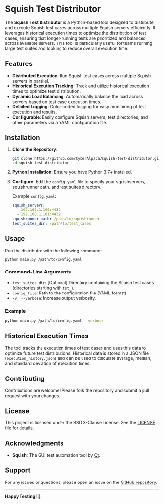 # Squish Test Distributor

The **Squish Test Distributor** is a Python-based tool designed to distribute and execute Squish test cases across multiple Squish servers efficiently. It leverages historical execution times to optimize the distribution of test cases, ensuring that longer-running tests are prioritized and balanced across available servers. This tool is particularly useful for teams running large test suites and looking to reduce overall execution time.

## Features

- **Distributed Execution**: Run Squish test cases across multiple Squish servers in parallel.
- **Historical Execution Tracking**: Track and utilize historical execution times to optimize test distribution.
- **Dynamic Load Balancing**: Automatically balance the load across servers based on test case execution times.
- **Detailed Logging**: Color-coded logging for easy monitoring of test execution and results.
- **Configurable**: Easily configure Squish servers, test directories, and other parameters via a YAML configuration file.

## Installation

1. **Clone the Repository**:
   ```bash
   git clone https://github.com/CyberAlpaca/squish-test-distributor.git
   cd squish-test-distributor
   ```

2. **Python Installation**:
   Ensure you have Python 3.7+ installed.

3. **Configure**:
   Edit the `config.yaml` file to specify your squishservers, squishrunner path, and test suites directory.

   Example `config.yaml`:
   ```yaml
   squish_servers:
     - 192.168.1.100:4432
     - 192.168.1.101:4432
   squishrunner_path: /path/to/squishrunner
   test_suites_dir: /path/to/test_cases
   ```

## Usage

Run the distributor with the following command:

```bash
python main.py /path/to/config.yaml
```

### Command-Line Arguments

- `test_suites_dir`: [Optional] Directory containing the Squish test cases (directories starting with `tst_`).
- `config_file`: Path to the configuration file (YAML format).
- `-v, --verbose`: Increase output verbosity.

### Example

```bash
python main.py /path/to/config.yaml --verbose
```

## Historical Execution Times

The tool tracks the execution times of test cases and uses this data to optimize future test distributions. Historical data is stored in a JSON file (`execution_history.json`) and can be used to calculate average, median, and standard deviation of execution times.

## Contributing

Contributions are welcome! Please fork the repository and submit a pull request with your changes.

## License

This project is licensed under the BSD 3-Clause License. See the [LICENSE](LICENSE) file for details.

## Acknowledgments

- **Squish**: The GUI test automation tool by [Qt](https://qt.io).

## Support

For any issues or questions, please open an issue on the [GitHub repository](https://github.com/CyberAlpaca/squish-test-distributor/issues).

---

**Happy Testing!** 🚀
